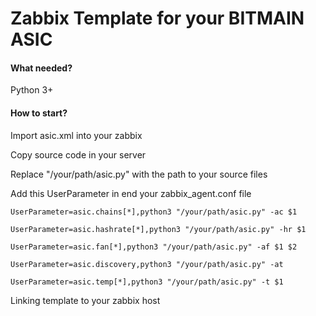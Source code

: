 # Zabbix Template for your BITMAIN ASIC

#### What needed?
Python 3+
#### How to start?

Import asic.xml into your zabbix

Copy source code in your server

Replace "/your/path/asic.py" with the path to your source files

Add this UserParameter in end your zabbix_agent.conf file
 
`UserParameter=asic.chains[*],python3 "/your/path/asic.py" -ac $1`

`UserParameter=asic.hashrate[*],python3 "/your/path/asic.py" -hr $1`

`UserParameter=asic.fan[*],python3 "/your/path/asic.py" -af $1 $2`

`UserParameter=asic.discovery,python3 "/your/path/asic.py" -at`

`UserParameter=asic.temp[*],python3 "/your/path/asic.py" -t $1`

Linking template to your zabbix host